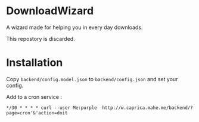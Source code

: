DownloadWizard
==============

A wizard made for helping you in every day downloads.

This repostory is discarded.

# Installation

Copy `backend/config.model.json` to `backend/config.json` and set your config.

Add to a cron service :

```
*/30 * * * * curl --user Me:purple  http://w.caprica.mahe.me/backend/?page=cron'&'action=doit
```

